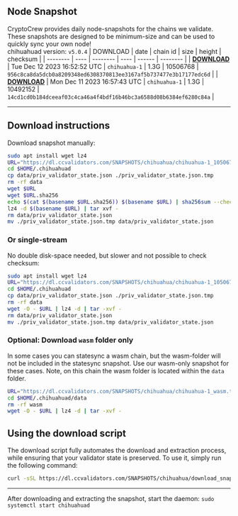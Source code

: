 ## Node Snapshot
CryptoCrew provides daily node-snapshots for the chains we validate. These snapshots are designed to be minimum-size and can be used to quickly sync your own node!  
chihuahuad version: `v5.0.4`
| DOWNLOAD | date | chain id | size | height | checksum |
| -------- | ---- | -------- | ---- | ------ | -------- |
| **[DOWNLOAD](https://dl.ccvalidators.com/SNAPSHOTS/chihuahua/chihuahua-1_10506768.tar.lz4)** | Tue Dec 12 2023 16:52:52 UTC | `chihuahua-1` | 1.3G | 10506768 | `956c8ca8da5dcb0a8209348ed6308370813ee3167af5b737477e3b17177edc6d` |
| **[DOWNLOAD](https://dl.ccvalidators.com/SNAPSHOTS/chihuahua/chihuahua-1_10492152.tar.lz4)** | Mon Dec 11 2023 16:57:43 UTC | `chihuahua-1` | 1.3G | 10492152 | `14cd1cd0b184dceeaf03c4ca46a4f4bdf16b46bc3a6588d08b6384ef6280c84a` |

---

## Download instructions
Download snapshot manually:
```sh
sudo apt install wget lz4
URL="https://dl.ccvalidators.com/SNAPSHOTS/chihuahua/chihuahua-1_10506768.tar.lz4"
cd $HOME/.chihuahuad
cp data/priv_validator_state.json ./priv_validator_state.json.tmp
rm -rf data
wget $URL
wget $URL.sha256
echo $(cat $(basename $URL.sha256)) $(basename $URL) | sha256sum --check
lz4 -d $(basename $URL) | tar xvf -
rm data/priv_validator_state.json
mv ./priv_validator_state.json.tmp data/priv_validator_state.json
```

### Or single-stream
No double disk-space needed, but slower and not possible to check checksum:
```sh
sudo apt install wget lz4
URL="https://dl.ccvalidators.com/SNAPSHOTS/chihuahua/chihuahua-1_10506768.tar.lz4"
cd $HOME/.chihuahuad
cp data/priv_validator_state.json ./priv_validator_state.json.tmp
rm -rf data
wget -O - $URL | lz4 -d | tar -xvf -
rm data/priv_validator_state.json
mv ./priv_validator_state.json.tmp data/priv_validator_state.json
```


### Optional: Download `wasm` folder only
In some cases you can statesync a wasm chain, but the wasm-folder will not be included in the statesync snapshot. Use our wasm-only snapshot for these cases. Note, on this chain the wasm folder is located within the `data` folder.
```sh
URL="https://dl.ccvalidators.com/SNAPSHOTS/chihuahua/chihuahua-1_wasm.tar.lz4"
cd $HOME/.chihuahuad/data
rm -rf wasm
wget -O - $URL | lz4 -d | tar -xvf -
```


## Using the download script

The download script fully automates the download and extraction process, while ensuring that your validator state is preserved. To use it, simply run the following command:
```sh
curl -sSL https://dl.ccvalidators.com/SNAPSHOTS/chihuahua/download_snapshot.sh | bash
```
---

After downloading and extracting the snapshot, start the daemon: `sudo systemctl start chihuahuad`

